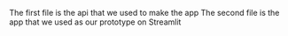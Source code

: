 The first file is the api that we used to make the app
The second file is the app that we used as our prototype on Streamlit
